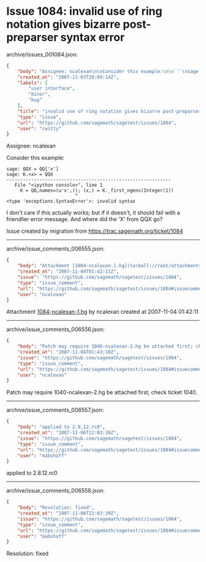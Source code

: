 # Issue 1084: invalid use of ring notation gives bizarre post-preparser syntax error

archive/issues_001084.json:
```json
{
    "body": "Assignee: ncalexan\n\nConsider this example:\n\n```\nsage: QQX = QQ['x']\nsage: K.<x> = QQX\n------------------------------------------------------------\n   File \"<ipython console>\", line 1\n     K = QQ,names=(u'x',)); (x,) = K._first_ngens(Integer(1))\n                         ^\n<type 'exceptions.SyntaxError'>: invalid syntax\n```\n\n\nI don't care if this actually works; but if it doesn't, it should fail with a friendlier error message.  And where did the 'X' from QQX go?\n\nIssue created by migration from https://trac.sagemath.org/ticket/1084\n\n",
    "created_at": "2007-11-03T20:09:14Z",
    "labels": [
        "user interface",
        "minor",
        "bug"
    ],
    "title": "invalid use of ring notation gives bizarre post-preparser syntax error",
    "type": "issue",
    "url": "https://github.com/sagemath/sagetest/issues/1084",
    "user": "cwitty"
}
```
Assignee: ncalexan

Consider this example:

```
sage: QQX = QQ['x']
sage: K.<x> = QQX
------------------------------------------------------------
   File "<ipython console>", line 1
     K = QQ,names=(u'x',)); (x,) = K._first_ngens(Integer(1))
                         ^
<type 'exceptions.SyntaxError'>: invalid syntax
```


I don't care if this actually works; but if it doesn't, it should fail with a friendlier error message.  And where did the 'X' from QQX go?

Issue created by migration from https://trac.sagemath.org/ticket/1084





---

archive/issue_comments_006555.json:
```json
{
    "body": "Attachment [1084-ncalexan-1.hg](tarball://root/attachments/some-uuid/ticket1084/1084-ncalexan-1.hg) by ncalexan created at 2007-11-04 01:42:11",
    "created_at": "2007-11-04T01:42:11Z",
    "issue": "https://github.com/sagemath/sagetest/issues/1084",
    "type": "issue_comment",
    "url": "https://github.com/sagemath/sagetest/issues/1084#issuecomment-6555",
    "user": "ncalexan"
}
```

Attachment [1084-ncalexan-1.hg](tarball://root/attachments/some-uuid/ticket1084/1084-ncalexan-1.hg) by ncalexan created at 2007-11-04 01:42:11



---

archive/issue_comments_006556.json:
```json
{
    "body": "Patch may require 1040-ncalexan-2.hg be attached first; check ticket 1040.",
    "created_at": "2007-11-04T01:43:10Z",
    "issue": "https://github.com/sagemath/sagetest/issues/1084",
    "type": "issue_comment",
    "url": "https://github.com/sagemath/sagetest/issues/1084#issuecomment-6556",
    "user": "ncalexan"
}
```

Patch may require 1040-ncalexan-2.hg be attached first; check ticket 1040.



---

archive/issue_comments_006557.json:
```json
{
    "body": "applied to 2.8.12.rc0",
    "created_at": "2007-11-06T22:03:39Z",
    "issue": "https://github.com/sagemath/sagetest/issues/1084",
    "type": "issue_comment",
    "url": "https://github.com/sagemath/sagetest/issues/1084#issuecomment-6557",
    "user": "mabshoff"
}
```

applied to 2.8.12.rc0



---

archive/issue_comments_006558.json:
```json
{
    "body": "Resolution: fixed",
    "created_at": "2007-11-06T22:03:39Z",
    "issue": "https://github.com/sagemath/sagetest/issues/1084",
    "type": "issue_comment",
    "url": "https://github.com/sagemath/sagetest/issues/1084#issuecomment-6558",
    "user": "mabshoff"
}
```

Resolution: fixed
